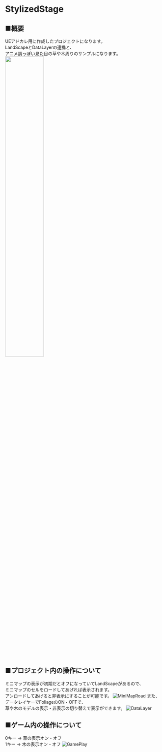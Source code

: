 # StylizedStage
## ■概要
UEアドカレ用に作成したプロジェクトになります。  
LandScapeとDataLayerの連携と、  
アニメ調っぽい見た目の草や木周りのサンプルになります。  
<img src="https://cdn-ak.f.st-hatena.com/images/fotolife/y/yoshikata1990/20221213/20221213135139.png" width="50%">

## ■プロジェクト内の操作について
ミニマップの表示が初期だとオフになっていてLandScapeがあるので、  
ミニマップのセルをロードしてあげれば表示されます。  
アンロードしてあげると非表示にすることが可能です。
![MiniMapRoad](https://user-images.githubusercontent.com/5137050/207994651-dbb0caee-5b68-4295-bc68-580a6d8cfb67.gif)
また、データレイヤーでFoliageのON・OFFで、  
草や木のモデルの表示・非表示の切り替えで表示ができます。
![DataLayer](https://user-images.githubusercontent.com/5137050/207994138-ddd760dc-f65d-422c-8720-ebb2ae1005cd.gif)  

## ■ゲーム内の操作について
0キー → 草の表示オン・オフ  
1キー → 木の表示オン・オフ
![GamePlay](https://user-images.githubusercontent.com/5137050/207994779-516fe9d7-e64b-4a66-9944-05ce3ea3129d.gif)
